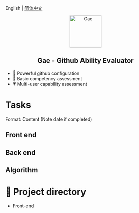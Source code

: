 English | [简体中文](./README-CN.md)

<p align="center">
<img src="https://avatars.githubusercontent.com/u/113702528?s=96&v=4" alt="Gae" width="100"/>
</p>
<h2 align="center"> Gae - Github Ability Evaluator</h2>

- 📶 Powerful github configuration
- 🧱 Basic competency assessment
- 💗 Multi-user capability assessment

# Tasks

Format: Content (Note date if completed)

## Front end

## Back end

## Algorithm

# 🎈 Project directory

- Front-end
